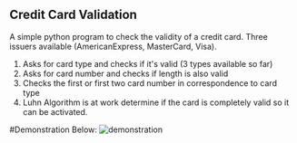 ## Credit Card Validation
A simple python program to check the validity of a credit card. Three issuers available (AmericanExpress, MasterCard, Visa).
1. Asks for card type and checks if it's valid (3 types available so far)
2. Asks for card number and checks if length is also valid
3. Checks the first or first two card number in correspondence to card type
4. Luhn Algorithm is at work determine if the card is completely valid so it can be activated.

#Demonstration Below:
![demonstration](https://user-images.githubusercontent.com/70728989/160683450-33e84dcd-9306-49c0-a380-f343e96d2e7b.gif)


